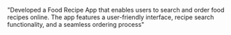 

"Developed a Food Recipe App that enables users to search and order food recipes online. The app features a user-friendly interface, recipe search functionality, and a seamless ordering process"

